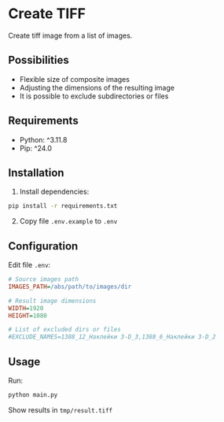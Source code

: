 # Create TIFF
Create tiff image from a list of images.


## Possibilities
- Flexible size of composite images
- Adjusting the dimensions of the resulting image
- It is possible to exclude subdirectories or files

## Requirements
- Python: ^3.11.8
- Pip: ^24.0

## Installation
1. Install dependencies:
```sh
pip install -r requirements.txt 
```
2. Copy file `.env.example` to `.env`

## Configuration
Edit file `.env`:
```ini
# Source images path
IMAGES_PATH=/abs/path/to/images/dir

# Result image dimensions
WIDTH=1920
HEIGHT=1080

# List of excluded dirs or files
#EXCLUDE_NAMES=1388_12_Наклейки 3-D_3,1388_6_Наклейки 3-D_2
```
## Usage
Run:
```sh
python main.py
```
Show results in `tmp/result.tiff`